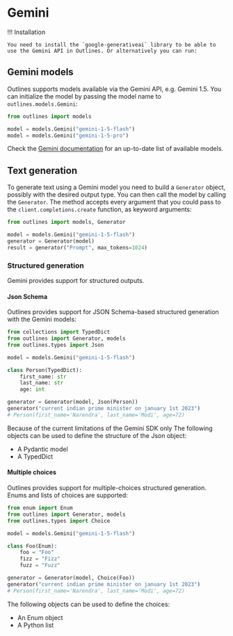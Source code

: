 # Gemini

!!! Installation

    You need to install the `google-generativeai` library to be able to use the Gemini API in Outlines. Or alternatively you can run:


## Gemini models

Outlines supports models available via the Gemini API, e.g. Gemini 1.5. You can initialize the model by passing the model name to `outlines.models.Gemini`:

```python
from outlines import models

model = models.Gemini("gemini-1-5-flash")
model = models.Gemini("gemini-1-5-pro")
```

Check the [Gemini documentation](https://ai.google.dev/gemini-api/docs/models/gemini) for an up-to-date list of available models.

## Text generation

To generate text using a Gemini model you need to build a `Generator` object, possibly with the desired output type. You can then call the model by calling the `Generator`. The method accepts every argument that you could pass to the `client.completions.create` function, as keyword arguments:

```python
from outlines import models, Generator

model = models.Gemini("gemini-1-5-flash")
generator = Generator(model)
result = generator("Prompt", max_tokens=1024)
```

### Structured generation

Gemini provides support for structured outputs.

#### Json Schema

Outlines provides support for JSON Schema-based structured generation with the Gemini models:

```python
from collections import TypedDict
from outlines import Generator, models
from outlines.types import Json

model = models.Gemini("gemini-1-5-flash")

class Person(TypedDict):
    first_name: str
    last_name: str
    age: int

generator = Generator(model, Json(Person))
generator("current indian prime minister on january 1st 2023")
# Person(first_name='Narendra', last_name='Modi', age=72)
```

Because of the current limitations of the Gemini SDK only The following objects can be used to define the structure of the Json object:
- A Pydantic model
- A TypedDict

#### Multiple choices

Outlines provides support for multiple-choices structured generation. Enums and lists of choices are supported:

```python
from enum import Enum
from outlines import Generator, models
from outlines.types import Choice

model = models.Gemini("gemini-1-5-flash")

class Foo(Enum):
    foo = "Foo"
    fizz = "Fizz"
    fuzz = "Fuzz"

generator = Generator(model, Choice(Foo))
generator("current indian prime minister on january 1st 2023")
# Person(first_name='Narendra', last_name='Modi', age=72)
```

The following objects can be used to define the choices:
- An Enum object
- A Python list
